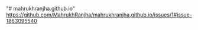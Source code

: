 "# mahrukhranjha.github.io" 
https://github.com/MahrukhRanjha/mahrukhranjha.github.io/issues/1#issue-1863095540
